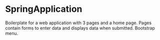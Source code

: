 # SpringApplication
Boilerplate for a web application with 3 pages and a home page. Pages contain forms to enter data and displays data when submitted. Bootstrap menu.
